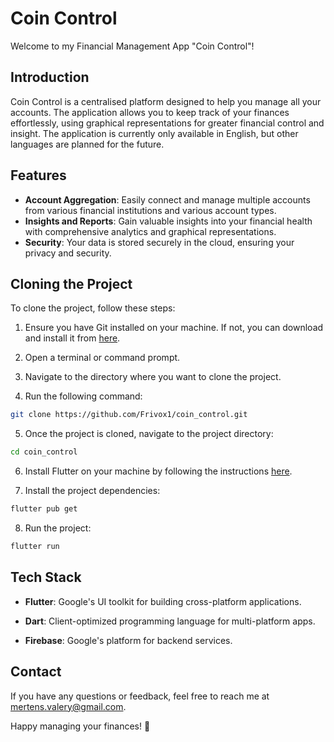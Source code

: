 # Coin Control

Welcome to my Financial Management App "Coin Control"!

## Introduction

Coin Control is a centralised platform designed to help you manage all your accounts. The application allows you to keep track of your finances effortlessly, using graphical representations for greater financial control and insight. The application is currently only available in English, but other languages are planned for the future.

## Features

- **Account Aggregation**: Easily connect and manage multiple accounts from various financial institutions and various account types.
- **Insights and Reports**: Gain valuable insights into your financial health with comprehensive analytics and graphical representations.
- **Security**: Your data is stored securely in the cloud, ensuring your privacy and security.

## Cloning the Project

To clone the project, follow these steps:

1. Ensure you have Git installed on your machine. If not, you can download and install it from [here](https://git-scm.com/).

2. Open a terminal or command prompt.

3. Navigate to the directory where you want to clone the project.

4. Run the following command:

```bash 
git clone https://github.com/Frivox1/coin_control.git
```

5. Once the project is cloned, navigate to the project directory:

```bash
cd coin_control
```

6. Install Flutter on your machine by following the instructions [here](https://flutter.dev/docs/get-started/install).

7. Install the project dependencies:

```bash
flutter pub get
```

8. Run the project:

```bash
flutter run
```

## Tech Stack

- **Flutter**: Google's UI toolkit for building cross-platform applications.

- **Dart**: Client-optimized programming language for multi-platform apps.

- **Firebase**: Google's platform for backend services.


## Contact

If you have any questions or feedback, feel free to reach me at [mertens.valery@gmail.com](mailto:mertens.valery@gmail.com).

Happy managing your finances! 🚀